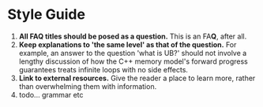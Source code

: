 # Style Guide

1. **All FAQ titles should be posed as a question.** This is an FA**Q**, after all.
1. **Keep explanations to 'the same level' as that of the question.** For example, an answer to the question 'what is UB?' should not involve a lengthy discussion of how the C++ memory model's forward progress guarantees treats infinite loops with no side effects.
1. **Link to external resources.** Give the reader a place to learn more, rather than overwhelming them with information.
1. todo... grammar etc
